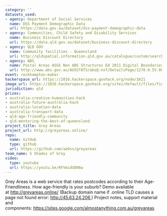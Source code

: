 ```yaml
---
category: ''
datasets_used:
- agency: Department of Social Services
  name: DSS Payment Demographic Data
  url: https://data.gov.au/dataset/dss-payment-demographic-data
- agency: Communities, Child Safety and Disability Services
  name: Business Discount Directory
  url: https://data.qld.gov.au/dataset/business-discount-directory
- agency: QLD GOV
  name: Community facilities - Queensland
  url: http://qldspatial.information.qld.gov.au/catalogue/custom/search.page?q=%22Community%20facilities%20-%20Queensland%22
- agency: ABS
  name: Postal Areas ASGS Non ABS Structures Ed 2011 Digital Boundaries
  url: http://www.abs.gov.au/AUSSTATS/abs@.nsf/DetailsPage/1270.0.55.003July%202011?OpenDocument
event: rockhampton-maker
hackerspace_url: https://2016.hackerspace.govhack.org/node/1621
image_url: https://2016.hackerspace.govhack.org/sites/default/files/field/image/Grey-areas-logo-HR-300dpi-RGB.jpg
jurisdiction: qld
prizes:
- australia-creative-humanities-hack
- australia-future-australia-hack
- australia-location-data
- australia-transport-data
- qld-age-friendly-community
- qld-mentoring-the-best-of-queensland
project_title: Grey Areas
project_url: http://greyareas.online/
repo:
  name: GitHub
  type: github
  url: https://github.com/aaOss/greyareas
team_name: 5 Shades of Grey
video:
  type: youtube
  url: https://youtu.be/RFVmidUD06w
---
```


Grey Areas is a web service that rates postcodes according to their Age-Friendliness.
How age-friendly is your suburb?
Demo available at http://greyareas.online/
(Backup domain name if .online TLD causes a page not found error: http://45.63.24.206 )
Project notes, support material and components: https://sites.google.com/almostanything.com.au/greyareas
